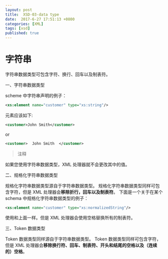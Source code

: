 ```yaml
---
layout: post
title:  XSD-03-data type
date:  2017-6-27 17:51:13 +0800
categories: [XML]
tags: [xsd]
published: true
---
```



# 字符串

字符串数据类型可包含字符、换行、回车以及制表符。

一、字符串数据类型

scheme 中字符串声明的例子：

```xml
<xs:element name="customer" type="xs:string"/>
```

元素应该如下:

```xml
<customer>John Smith</customer>
```

or 

```xml
<customer>	John Smith	</customer>
```

> 注释

如果您使用字符串数据类型，XML 处理器就不会更改其中的值。

二、规格化字符串数据类型

规格化字符串数据类型源自于字符串数据类型。
规格化字符串数据类型同样可包含字符，但是 XML 处理器会**移除折行，回车以及制表符**。
下面是一个关于在某个 schema 中规格化字符串数据类型的例子：

```xml
<xs:element name="customer" type="xs:normalizedString"/>
```

使用和上面一样。但是 XML 处理器会使用空格替换所有的制表符。

三、Token 数据类型

Token 数据类型同样源自于字符串数据类型。
Token 数据类型同样可包含字符，但是 XML 处理器会**移除换行符、回车、制表符、开头和结尾的空格以及（连续的）空格**。


